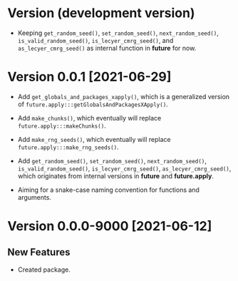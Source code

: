 # Version (development version)

* Keeping `get_random_seed()`, `set_random_seed()`,
  `next_random_seed()`, `is_valid_random_seed()`,
  `is_lecyer_cmrg_seed()`, and `as_lecyer_cmrg_seed()` as internal
  function in **future** for now.


# Version 0.0.1 [2021-06-29]

* Add `get_globals_and_packages_xapply()`, which is a generalized
  version of `future.apply:::getGlobalsAndPackagesXApply()`.

* Add `make_chunks()`, which eventually will replace
 `future.apply:::makeChunks()`.
 
* Add `make_rng_seeds()`, which eventually will replace 
 `future.apply:::make_rng_seeds()`.

* Add `get_random_seed()`, `set_random_seed()`, `next_random_seed()`,
  `is_valid_random_seed()`, `is_lecyer_cmrg_seed()`,
  `as_lecyer_cmrg_seed()`, which originates from internal versions in
  **future** and **future.apply**.

* Aiming for a snake-case naming convention for functions and arguments.


# Version 0.0.0-9000 [2021-06-12]

## New Features

 * Created package.
